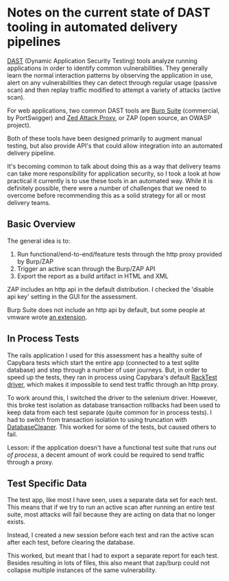 # Notes on the current state of DAST tooling in automated delivery pipelines

[DAST](http://www.gartner.com/it-glossary/dynamic-application-security-testing-dast/) (Dynamic Application Security Testing) tools analyze running applications in order to identify common vulnerabilities. They generally learn the normal interaction patterns by observing the application in use, alert on any vulnerabilities they can detect through regular usage (passive scan) and then replay traffic modified to attempt a variety of attacks (active scan).

For web applications, two common DAST tools are [Burp Suite](https://portswigger.net/) (commercial, by PortSwigger) and [Zed Attack Proxy](https://www.owasp.org/index.php/OWASP_Zed_Attack_Proxy_Project), or ZAP (open source, an OWASP project).

Both of these tools have been designed primarily to augment manual testing, but also provide API's that could allow integration into an automated delivery pipeline.

It's becoming common to talk about doing this as a way that delivery teams can take more responsibility for application security, so I took a look at how practical it currently is to use these tools in an automated way. While it is definitely possible, there were a number of challenges that we need to overcome before recommending this as a solid strategy for all or most delivery teams.

## Basic Overview

The general idea is to:

1) Run functional/end-to-end/feature tests through the http proxy provided by Burp/ZAP
1) Trigger an active scan through the Burp/ZAP API
1) Export the report as a build artifact in HTML and XML

ZAP includes an http api in the default distribution. I checked the 'disable api key' setting in the GUI for the assessment.

Burp Suite does not include an http api by default, but some people at vmware wrote [an extension](https://github.com/vmware/burp-rest-api).

## In Process Tests

The rails application I used for this assessment has a healthy suite of Capybara tests which start the entire app (connected to a test sqlite database) and step through a number of user journeys. But, in order to speed up the tests, they ran in process using Capybara's default [RackTest driver](https://github.com/teamcapybara/capybara#racktest), which makes it impossible to send test traffic through an http proxy.

To work around this, I switched the driver to the selenium driver. However, this broke test isolation as database transaction rollbacks had been used to keep data from each test separate (quite common for in process tests). I had to switch from transaction isolation to using truncation with [DatabaseCleaner](https://github.com/DatabaseCleaner/database_cleaner). This worked for some of the tests, but caused others to fail.

Lesson: if the application doesn't have a functional test suite that runs *out of process*, a decent amount of work could be required to send traffic through a proxy.

## Test Specific Data

The test app, like most I have seen, uses a separate data set for each test. This means that if we try to run an active scan after running an entire test suite, most attacks will fail because they are acting on data that no longer exists.

Instead, I created a new session before each test and ran the active scan after each test, before clearing the database.

This worked, but meant that I had to export a separate report for each test. Besides resulting in lots of files, this also meant that zap/burp could not collapse multiple instances of the same vulnerability.

